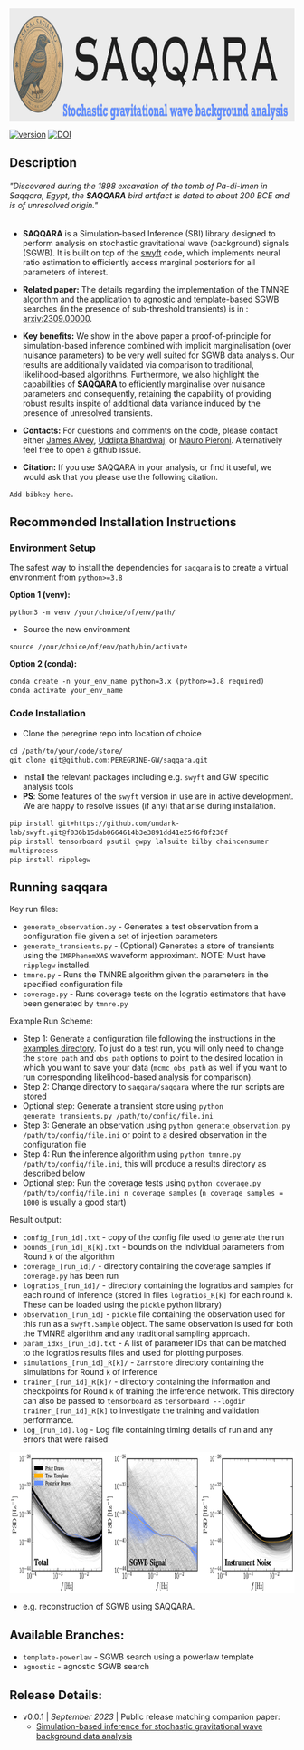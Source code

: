 <img align="center" height="200" src="./images/saqqara_logo.png">


[![version](https://img.shields.io/badge/version-0.0.1-blue)](https://github.com/PEREGRINE-GW/peregrine) [![DOI](https://img.shields.io/badge/DOI-arXiv.2309.00000-brightgreen)](https://arxiv.org/abs/2309.00000)
## Description

###### *"Discovered during the 1898 excavation of the tomb of Pa-di-Imen in Saqqara, Egypt, the ***SAQQARA*** bird artifact is dated to about 200 BCE and is of unresolved origin."*

- **SAQQARA** is a Simulation-based Inference (SBI) library designed to perform analysis on stochastic gravitational wave (background) signals (SGWB). It is built on top of the [swyft](https://swyft.readthedocs.io/en/lightning/) code, which implements neural ratio estimation to efficiently access marginal posteriors for all parameters of interest.
- **Related paper:** The details regarding the implementation of the TMNRE algorithm and the application to agnostic and template-based SGWB searches (in the presence of sub-threshold transients) is in : [arxiv:2309.00000](https://arxiv.org/abs/2309.00000).
- **Key benefits:** We show in the above paper a proof-of-principle for simulation-based inference combined with implicit marginalisation (over nuisance parameters) to be very well suited for SGWB data analysis. Our results are additionally validated via comparison to traditional, likelihood-based algorithms. Furthermore, we also highlight the capabilities of **SAQQARA** to efficiently marginalise over nuisance parameters and consequently, retaining the capability of providing robust results inspite of additional data variance induced by the presence of unresolved transients.


- **Contacts:** For questions and comments on the code, please contact either [James Alvey](mailto:j.b.g.alvey@uva.nl), [Uddipta Bhardwaj](mailto:u.bhardwaj@uva.nl), or [Mauro Pieroni](mailto:mauro.pieroni@cern.ch). Alternatively feel free to open a github issue.

- **Citation:** If you use SAQQARA in your analysis, or find it useful, we would ask that you please use the following citation.
```
Add bibkey here.
```

## Recommended Installation Instructions

### Environment Setup
The safest way to install the dependencies for `saqqara` is to create a virtual environment from `python>=3.8`

**Option 1 (venv):**
```
python3 -m venv /your/choice/of/env/path/
```
- Source the new environment
```
source /your/choice/of/env/path/bin/activate
```

**Option 2 (conda):**
```
conda create -n your_env_name python=3.x (python>=3.8 required)
conda activate your_env_name
```

### Code Installation
- Clone the peregrine repo into location of choice
```
cd /path/to/your/code/store/
git clone git@github.com:PEREGRINE-GW/saqqara.git
```
- Install the relevant packages including e.g. `swyft` and GW specific analysis tools
- **PS**: Some features of the `swyft` version in use are in active development. We are happy to resolve issues (if any) that arise during installation.
```
pip install git+https://github.com/undark-lab/swyft.git@f036b15dab0664614b3e3891dd41e25f6f0f230f
pip install tensorboard psutil gwpy lalsuite bilby chainconsumer multiprocess
pip install ripplegw
```

## Running saqqara

Key run files:
- `generate_observation.py` - Generates a test observation from a configuration file given a set of injection parameters
- `generate_transients.py` - (Optional) Generates a store of transients using the `IMRPhenomXAS` waveform approximant. NOTE: Must have `ripplegw` installed.
- `tmnre.py` - Runs the TMNRE algorithm given the parameters in the specified configuration file
- `coverage.py` - Runs coverage tests on the logratio estimators that have been generated by `tmnre.py`

Example Run Scheme:
- Step 1: Generate a configuration file following the instructions in the [examples directory](./examples/config_files). To just do a test run, you will only need to change the `store_path` and `obs_path` options to point to the desired location in which you want to save your data (`mcmc_obs_path` as well if you want to run corresponding likelihood-based analysis for comparison).
- Step 2: Change directory to `saqqara/saqqara` where the run scripts are stored
- Optional step: Generate a transient store using `python generate_transients.py /path/to/config/file.ini`
- Step 3: Generate an observation using `python generate_observation.py /path/to/config/file.ini` or point to a desired observation in the configuration file
- Step 4: Run the inference algorithm using `python tmnre.py /path/to/config/file.ini`, this will produce a results directory as described below
- Optional step: Run the coverage tests using `python coverage.py /path/to/config/file.ini n_coverage_samples` (`n_coverage_samples = 1000` is usually a good start)

Result output:
- `config_[run_id].txt` - copy of the config file used to generate the run
- `bounds_[run_id]_R[k].txt` - bounds on the individual parameters from Round `k` of the algorithm
- `coverage_[run_id]/` - directory containing the coverage samples if `coverage.py` has been run
- `logratios_[run_id]/` - directory containing the logratios and samples for each round of inference (stored in files `logratios_R[k]` for each round `k`. These can be loaded using the `pickle` python library)
- `observation_[run_id]` - `pickle` file containing the observation used for this run as a `swyft.Sample` object. The same observation is used for both the TMNRE algorithm and any traditional sampling approach.
- `param_idxs_[run_id].txt` - A list of parameter IDs that can be matched to the logratios results files and used for plotting purposes.
- `simulations_[run_id]_R[k]/` - `Zarrstore` directory containing the simulations for Round `k` of inference
- `trainer_[run_id]_R[k]/` - directory containing the information and checkpoints for Round `k` of training the inference network. This directory can also be passed to `tensorboard` as `tensorboard --logdir trainer_[run_id]_R[k]` to investigate the training and validation performance.
- `log_[run_id].log` - Log file containing timing details of run and any errors that were raised

<img align="center" height="250" src="./images/agnostic_10b_samples.png">

- e.g. reconstruction of SGWB using SAQQARA.

## Available Branches:
- `template-powerlaw` - SGWB search using a powerlaw template
- `agnostic` - agnostic SGWB search

## Release Details:
- v0.0.1 | *September 2023* | Public release matching companion paper: 
    - [Simulation-based inference for stochastic gravitational wave background data analysis](https://arxiv.org/abs/2309.00000)
